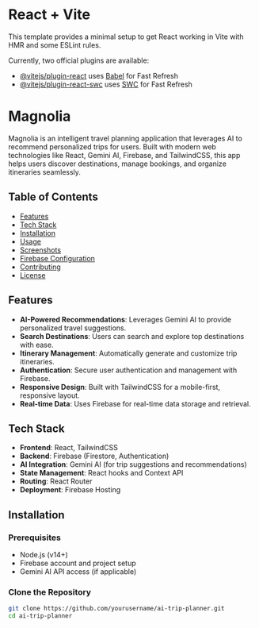 # React + Vite

This template provides a minimal setup to get React working in Vite with HMR and some ESLint rules.

Currently, two official plugins are available:

- [@vitejs/plugin-react](https://github.com/vitejs/vite-plugin-react/blob/main/packages/plugin-react/README.md) uses [Babel](https://babeljs.io/) for Fast Refresh
- [@vitejs/plugin-react-swc](https://github.com/vitejs/vite-plugin-react-swc) uses [SWC](https://swc.rs/) for Fast Refresh

# Magnolia

Magnolia is an intelligent travel planning application that leverages AI to recommend personalized trips for users. Built with modern web technologies like React, Gemini AI, Firebase, and TailwindCSS, this app helps users discover destinations, manage bookings, and organize itineraries seamlessly.

## Table of Contents

- [Features](#features)
- [Tech Stack](#tech-stack)
- [Installation](#installation)
- [Usage](#usage)
- [Screenshots](#screenshots)
- [Firebase Configuration](#firebase-configuration)
- [Contributing](#contributing)
- [License](#license)

## Features

- **AI-Powered Recommendations**: Leverages Gemini AI to provide personalized travel suggestions.
- **Search Destinations**: Users can search and explore top destinations with ease.
- **Itinerary Management**: Automatically generate and customize trip itineraries.
- **Authentication**: Secure user authentication and management with Firebase.
- **Responsive Design**: Built with TailwindCSS for a mobile-first, responsive layout.
- **Real-time Data**: Uses Firebase for real-time data storage and retrieval.

## Tech Stack

- **Frontend**: React, TailwindCSS
- **Backend**: Firebase (Firestore, Authentication)
- **AI Integration**: Gemini AI (for trip suggestions and recommendations)
- **State Management**: React hooks and Context API
- **Routing**: React Router
- **Deployment**: Firebase Hosting

## Installation

### Prerequisites

- Node.js (v14+)
- Firebase account and project setup
- Gemini AI API access (if applicable)

### Clone the Repository

```bash
git clone https://github.com/yourusername/ai-trip-planner.git
cd ai-trip-planner
